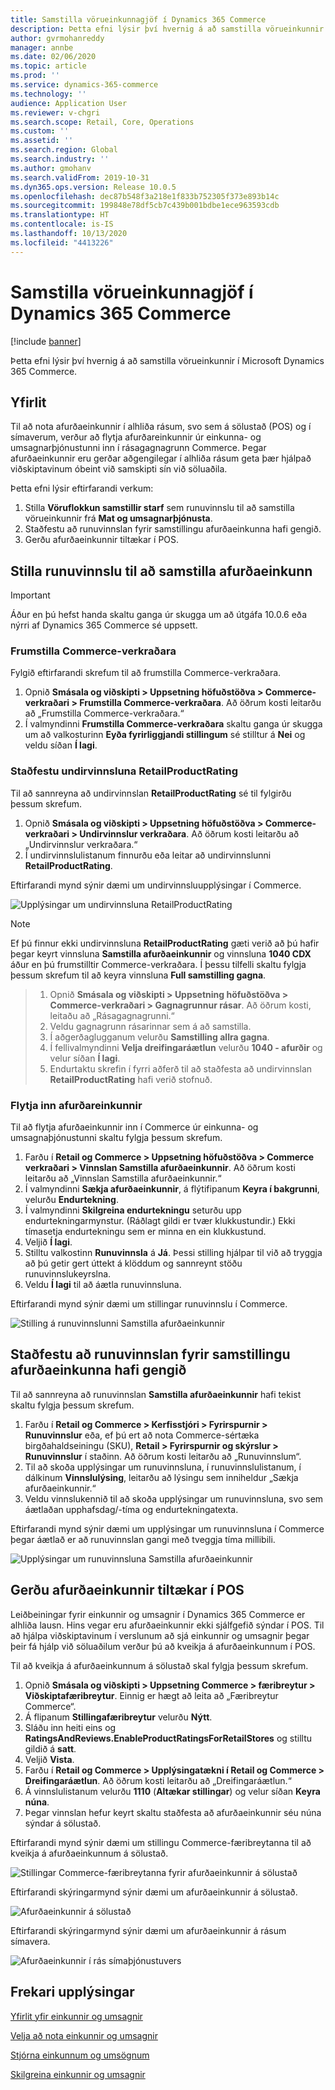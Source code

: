 ```yaml
---
title: Samstilla vörueinkunnagjöf í Dynamics 365 Commerce
description: Þetta efni lýsir því hvernig á að samstilla vörueinkunnir í Microsoft Dynamics 365 Commerce.
author: gvrmohanreddy
manager: annbe
ms.date: 02/06/2020
ms.topic: article
ms.prod: ''
ms.service: dynamics-365-commerce
ms.technology: ''
audience: Application User
ms.reviewer: v-chgri
ms.search.scope: Retail, Core, Operations
ms.custom: ''
ms.assetid: ''
ms.search.region: Global
ms.search.industry: ''
ms.author: gmohanv
ms.search.validFrom: 2019-10-31
ms.dyn365.ops.version: Release 10.0.5
ms.openlocfilehash: dec87b548f3a218e1f833b752305f373e893b14c
ms.sourcegitcommit: 199848e78df5cb7c439b001bdbe1ece963593cdb
ms.translationtype: HT
ms.contentlocale: is-IS
ms.lasthandoff: 10/13/2020
ms.locfileid: "4413226"
---
```

# <a name="sync-product-ratings-in-dynamics-365-commerce"></a>Samstilla vörueinkunnagjöf í Dynamics 365 Commerce

[!include [banner](includes/banner.md)]

Þetta efni lýsir því hvernig á að samstilla vörueinkunnir í Microsoft Dynamics 365 Commerce.

## <a name="overview"></a>Yfirlit

Til að nota afurðaeinkunnir í alhliða rásum, svo sem á sölustað (POS) og í símaverum, verður að flytja afurðareinkunnir úr einkunna- og umsagnarþjónustunni inn í rásagagnagrunn Commerce. Þegar afurðaeinkunnir eru gerðar aðgengilegar í alhliða rásum geta þær hjálpað viðskiptavinum óbeint við samskipti sín við söluaðila.

Þetta efni lýsir eftirfarandi verkum:

1. Stilla **Vöruflokkun samstillir starf** sem runuvinnslu til að samstilla vörueinkunnir frá **Mat og umsagnarþjónusta**.
1. Staðfestu að runuvinnslan fyrir samstillingu afurðaeinkunna hafi gengið.
1. Gerðu afurðaeinkunnir tiltækar í POS.

## <a name="configure-a-batch-job-to-synchronize-product-ratings"></a>Stilla runuvinnslu til að samstilla afurðaeinkunn

> [!IMPORTANT]
> Áður en þú hefst handa skaltu ganga úr skugga um að útgáfa 10.0.6 eða nýrri af Dynamics 365 Commerce sé uppsett.

### <a name="initialize-the-commerce-scheduler"></a>Frumstilla Commerce-verkraðara

Fylgið eftirfarandi skrefum til að frumstilla Commerce-verkraðara.

1. Opnið **Smásala og viðskipti \> Uppsetning höfuðstöðva \> Commerce-verkraðari \> Frumstilla Commerce-verkraðara**. Að öðrum kosti leitarðu að „Frumstilla Commerce-verkraðara.“
1. Í valmyndinni **Frumstilla Commerce-verkraðara** skaltu ganga úr skugga um að valkosturinn **Eyða fyrirliggjandi stillingum** sé stilltur á **Nei** og veldu síðan **Í lagi**.

### <a name="verify-the-retailproductrating-subjob"></a>Staðfestu undirvinnsluna RetailProductRating

Til að sannreyna að undirvinnslan **RetailProductRating** sé til fylgirðu þessum skrefum.

1. Opnið **Smásala og viðskipti \> Uppsetning höfuðstöðva \> Commerce-verkraðari \> Undirvinnslur verkraðara**. Að öðrum kosti leitarðu að „Undirvinnslur verkraðara.“
1. Í undirvinnslulistanum finnurðu eða leitar að undirvinnslunni **RetailProductRating**.

Eftirfarandi mynd sýnir dæmi um undirvinnsluupplýsingar í Commerce.

![Upplýsingar um undirvinnsluna RetailProductRating](media/rnr-hq-ratings-sub-job.png)

> [!NOTE]
> Ef þú finnur ekki undirvinnsluna **RetailProductRating** gæti verið að þú hafir þegar keyrt vinnsluna **Samstilla afurðaeinkunnir** og vinnsluna **1040 CDX** áður en þú frumstilltir Commerce-verkraðara. Í þessu tilfelli skaltu fylgja þessum skrefum til að keyra vinnsluna **Full samstilling gagna**.

> 1. Opnið **Smásala og viðskipti \> Uppsetning höfuðstöðva \> Commerce-verkraðari \> Gagnagrunnur rásar**. Að öðrum kosti, leitaðu að „Rásagagnagrunni.“
> 1. Veldu gagnagrunn rásarinnar sem á að samstilla.
> 1. Í aðgerðaglugganum velurðu **Samstilling allra gagna**.
> 1. Í fellivalmyndinni **Velja dreifingaráætlun** velurðu **1040 - afurðir** og velur síðan **Í lagi**.
> 1. Endurtaktu skrefin í fyrri aðferð til að staðfesta að undirvinnslan **RetailProductRating** hafi verið stofnuð.

### <a name="import-product-ratings"></a>Flytja inn afurðareinkunnir

Til að flytja afurðaeinkunnir inn í Commerce úr einkunna- og umsagnaþjónustunni skaltu fylgja þessum skrefum.

1. Farðu í **Retail og Commerce \> Uppsetning höfuðstöðva \> Commerce verkraðari \> Vinnslan Samstilla afurðaeinkunnir**. Að öðrum kosti leitarðu að „Vinnslan Samstilla afurðaeinkunnir.“
1. Í valmyndinni **Sækja afurðaeinkunnir**, á flýtifipanum **Keyra í bakgrunni**, velurðu **Endurtekning**.
1. Í valmyndinni **Skilgreina endurtekningu** seturðu upp endurtekningarmynstur. (Ráðlagt gildi er tvær klukkustundir.) Ekki tímasetja endurtekningu sem er minna en ein klukkustund.
1. Veljið **Í lagi**.
1. Stilltu valkostinn **Runuvinnsla** á **Já**. Þessi stilling hjálpar til við að tryggja að þú getir gert úttekt á klöddum og sannreynt stöðu runuvinnslukeyrslna.
1. Veldu **Í lagi** til að áætla runuvinnsluna.

Eftirfarandi mynd sýnir dæmi um stillingar runuvinnslu í Commerce.

![Stilling á runuvinnslunni Samstilla afurðaeinkunnir](media/rnr-hq-batchjob-recurrence.png)

## <a name="verify-that-the-batch-job-for-product-rating-synchronization-was-successful"></a>Staðfestu að runuvinnslan fyrir samstillingu afurðaeinkunna hafi gengið

Til að sannreyna að runuvinnslan **Samstilla afurðaeinkunnir** hafi tekist skaltu fylgja þessum skrefum.

1. Farðu í **Retail og Commerce \> Kerfisstjóri \> Fyrirspurnir \> Runuvinnslur** eða, ef þú ert að nota Commerce-sértæka birgðahaldseiningu (SKU), **Retail \> Fyrirspurnir og skýrslur \> Runuvinnslur** í staðinn. Að öðrum kosti leitarðu að „Runuvinnslum“.
1. Til að skoða upplýsingar um runuvinnsluna, í runuvinnslulistanum, í dálkinum **Vinnslulýsing**, leitarðu að lýsingu sem inniheldur „Sækja afurðaeinkunnir.“
1. Veldu vinnslukennið til að skoða upplýsingar um runuvinnsluna, svo sem áætlaðan upphafsdag/-tíma og endurtekningatexta.

Eftirfarandi mynd sýnir dæmi um upplýsingar um runuvinnsluna í Commerce þegar áætlað er að runuvinnslan gangi með tveggja tíma millibili.

![Upplýsingar um runuvinnsluna Samstilla afurðaeinkunnir](media/rnr-hq-batchjob-status-checking.png)

## <a name="make-product-ratings-available-at-the-pos"></a>Gerðu afurðaeinkunnir tiltækar í POS

Leiðbeiningar fyrir einkunnir og umsagnir í Dynamics 365 Commerce er alhliða lausn. Hins vegar eru afurðaeinkunnir ekki sjálfgefið sýndar í POS. Til að hjálpa viðskiptavinum í verslunum að sjá einkunnir og umsagnir þegar þeir fá hjálp við söluaðilum verður þú að kveikja á afurðaeinkunnum í POS.

Til að kveikja á afurðaeinkunnum á sölustað skal fylgja þessum skrefum.

1. Opnið **Smásala og viðskipti \> Uppsetning Commerce \> færibreytur \> Viðskiptafæribreytur**. Einnig er hægt að leita að „Færibreytur Commerce“.
1. Á flipanum **Stillingafæribreytur** velurðu **Nýtt**.
1. Sláðu inn heiti eins og **RatingsAndReviews.EnableProductRatingsForRetailStores** og stilltu gildið á **satt**.
1. Veljið **Vista**.
1. Farðu í **Retail og Commerce \> Upplýsingatækni í Retail og Commerce \> Dreifingaráætlun**. Að öðrum kosti leitarðu að „Dreifingaráætlun.“
1. Á vinnslulistanum velurðu **1110** (**Altækar stillingar**) og velur síðan **Keyra núna**.
1. Þegar vinnslan hefur keyrt skaltu staðfesta að afurðaeinkunnir séu núna sýndar á sölustað.

Eftirfarandi mynd sýnir dæmi um stillingu Commerce-færibreytanna til að kveikja á afurðaeinkunnum á sölustað.

![Stillingar Commerce-færibreytanna fyrir afurðaeinkunnir á sölustað](media/rnr-hq-enable-ratings-in-pos.png)

Eftirfarandi skýringarmynd sýnir dæmi um afurðaeinkunnir á sölustað.

![Afurðaeinkunnir á sölustað](media/rnr-pos-catalog-ratings.png)

Eftirfarandi skýringarmynd sýnir dæmi um afurðaeinkunnir á rásum símavera.

![Afurðaeinkunnir í rás símaþjónustuvers](media/rnr-call-center-ratings.png)

## <a name="additional-resources"></a>Frekari upplýsingar

[Yfirlit yfir einkunnir og umsagnir](ratings-reviews-overview.md)

[Velja að nota einkunnir og umsagnir](opt-in-ratings-reviews.md)

[Stjórna einkunnum og umsögnum](manage-reviews.md)

[Skilgreina einkunnir og umsagnir](configure-ratings-reviews.md)
